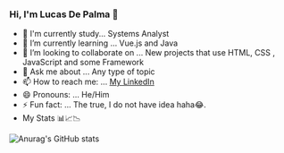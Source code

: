 ### Hi, I'm Lucas De Palma 👋

- 📓 I'm currently study... Systems Analyst
- 🌱 I’m currently learning ... Vue.js and Java
- 👯 I’m looking to collaborate on ... New projects that use HTML, CSS , JavaScript and some Framework
- 💬 Ask me about ... Any type of topic
- 📫 How to reach me: ... [My LinkedIn](https://www.linkedin.com/in/lucasdepalma)
- 😄 Pronouns: ... He/Him
- ⚡ Fun fact: ... The true, I do not have idea haha😂.
- My Stats 📊📈📉


![Anurag's GitHub stats](https://github-readme-stats.vercel.app/api?username=DePalma2&show_icons=true&theme=radical)



